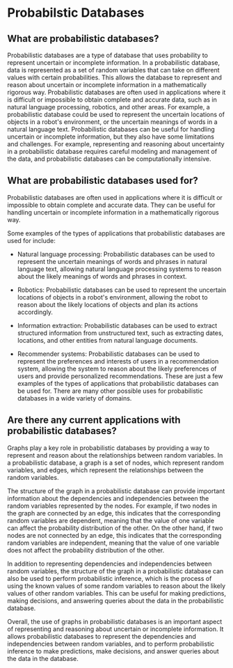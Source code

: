 # Probabilstic Databases

## What are probabilistic databases?

Probabilistic databases are a type of database that uses probability to represent uncertain or incomplete information. In a probabilistic database, data is represented as a set of random variables that can take on different values with certain probabilities. This allows the database to represent and reason about uncertain or incomplete information in a mathematically rigorous way.
Probabilistic databases are often used in applications where it is difficult or impossible to obtain complete and accurate data, such as in natural language processing, robotics, and other areas. For example, a probabilistic database could be used to represent the uncertain locations of objects in a robot's environment, or the uncertain meanings of words in a natural language text.
Probabilistic databases can be useful for handling uncertain or incomplete information, but they also have some limitations and challenges. For example, representing and reasoning about uncertainty in a probabilistic database requires careful modeling and management of the data, and probabilistic databases can be computationally intensive.

## What are probabilistic databases used for?
Probabilistic databases are often used in applications where it is difficult or impossible to obtain complete and accurate data. They can be useful for handling uncertain or incomplete information in a mathematically rigorous way.

Some examples of the types of applications that probabilistic databases are used for include:

- Natural language processing: Probabilistic databases can be used to represent the uncertain meanings of words and phrases in natural language text, allowing natural language processing systems to reason about the likely meanings of words and phrases in context.

- Robotics: Probabilistic databases can be used to represent the uncertain locations of objects in a robot's environment, allowing the robot to reason about the likely locations of objects and plan its actions accordingly.

- Information extraction: Probabilistic databases can be used to extract structured information from unstructured text, such as extracting dates, locations, and other entities from natural language documents.

- Recommender systems: Probabilistic databases can be used to represent the preferences and interests of users in a recommendation system, allowing the system to reason about the likely preferences of users and provide personalized recommendations.
These are just a few examples of the types of applications that probabilistic databases can be used for. There are many other possible uses for probabilistic databases in a wide variety of domains.


## Are there any current applications with probabilistic databases?

Graphs play a key role in probabilistic databases by providing a way to represent and reason about the relationships between random variables. In a probabilistic database, a graph is a set of nodes, which represent random variables, and edges, which represent the relationships between the random variables.

The structure of the graph in a probabilistic database can provide important information about the dependencies and independencies between the random variables represented by the nodes. For example, if two nodes in the graph are connected by an edge, this indicates that the corresponding random variables are dependent, meaning that the value of one variable can affect the probability distribution of the other. On the other hand, if two nodes are not connected by an edge, this indicates that the corresponding random variables are independent, meaning that the value of one variable does not affect the probability distribution of the other.

In addition to representing dependencies and independencies between random variables, the structure of the graph in a probabilistic database can also be used to perform probabilistic inference, which is the process of using the known values of some random variables to reason about the likely values of other random variables. This can be useful for making predictions, making decisions, and answering queries about the data in the probabilistic database.

Overall, the use of graphs in probabilistic databases is an important aspect of representing and reasoning about uncertain or incomplete information. It allows probabilistic databases to represent the dependencies and independencies between random variables, and to perform probabilistic inference to make predictions, make decisions, and answer queries about the data in the database.